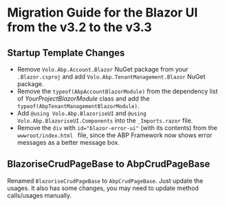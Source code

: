 # Migration Guide for the Blazor UI from the v3.2 to the v3.3

## Startup Template Changes

* Remove `Volo.Abp.Account.Blazor` NuGet package from your `.Blazor.csproj` and add `Volo.Abp.TenantManagement.Blazor` NuGet package.
* Remove the ``typeof(AbpAccountBlazorModule)`` from the dependency list of *YourProjectBlazorModule* class and add the `typeof(AbpTenantManagementBlazorModule)`.
* Add `@using Volo.Abp.BlazoriseUI` and `@using Volo.Abp.BlazoriseUI.Components` into the `_Imports.razor` file.
* Remove the `div` with `id="blazor-error-ui"` (with its contents) from the `wwwroot/index.html ` file, since the ABP Framework now shows error messages as a better message box.

## BlazoriseCrudPageBase to AbpCrudPageBase

Renamed `BlazoriseCrudPageBase` to `AbpCrudPageBase`. Just update the usages. It also has some changes, you may need to update method calls/usages manually.

